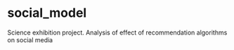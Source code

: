 # social_model
Science exhibition project. Analysis of effect of recommendation algorithms on social media

